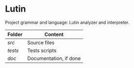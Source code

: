 # Lutin
Project grammar and language: Lutin analyzer and interpreter.

Folder  | Content
------------- | -------------
*src* | Source files
*tests* | Tests scripts
*doc* | Documentation, if done

